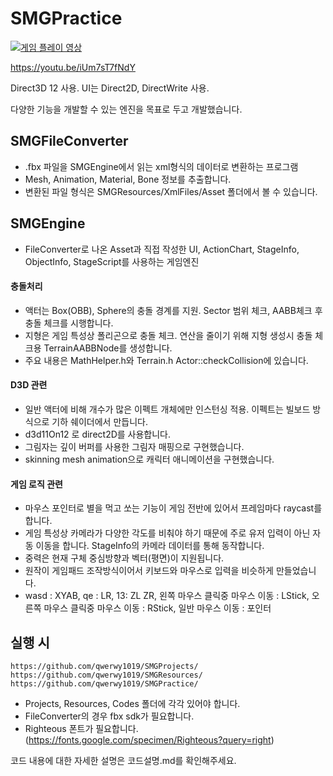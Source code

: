 # SMGPractice
[![게임 플레이 영상](http://img.youtube.com/vi/iUm7sT7fNdY/0.jpg)](https://youtu.be/iUm7sT7fNdY?t=0s)

https://youtu.be/iUm7sT7fNdY

Direct3D 12 사용. UI는 Direct2D, DirectWrite 사용.

다양한 기능을 개발할 수 있는 엔진을 목표로 두고 개발했습니다.


## SMGFileConverter
* .fbx 파일을 SMGEngine에서 읽는 xml형식의 데이터로 변환하는 프로그램
* Mesh, Animation, Material, Bone 정보를 추출합니다.
* 변환된 파일 형식은 SMGResources/XmlFiles/Asset 폴더에서 볼 수 있습니다.


## SMGEngine
* FileConverter로 나온 Asset과 직접 작성한 UI, ActionChart, StageInfo, ObjectInfo, StageScript를 사용하는 게임엔진

#### 충돌처리
* 액터는 Box(OBB), Sphere의 충돌 경계를 지원. Sector 범위 체크, AABB체크 후 충돌 체크를 시행합니다.
* 지형은 게임 특성상 폴리곤으로 충돌 체크. 연산을 줄이기 위해 지형 생성시 충돌 체크용 TerrainAABBNode를 생성합니다.
* 주요 내용은 MathHelper.h와 Terrain.h Actor::checkCollision에 있습니다.

#### D3D 관련
* 일반 액터에 비해 개수가 많은 이펙트 개체에만 인스턴싱 적용. 이펙트는 빌보드 방식으로 기하 쉐이더에서 만듭니다.
* d3d11On12 로 direct2D를 사용합니다.
* 그림자는 깊이 버퍼를 사용한 그림자 매핑으로 구현했습니다.
* skinning mesh animation으로 캐릭터 애니메이션을 구현했습니다.

#### 게임 로직 관련
* 마우스 포인터로 별을 먹고 쏘는 기능이 게임 전반에 있어서 프레임마다 raycast를 합니다.
* 게임 특성상 카메라가 다양한 각도를 비춰야 하기 때문에 주로 유저 입력이 아닌 자동 이동을 합니다. StageInfo의 카메라 데이터를 통해 동작합니다.
* 중력은 현재 구체 중심방향과 벡터(평면)이 지원됩니다.
* 원작이 게임패드 조작방식이어서 키보드와 마우스로 입력을 비슷하게 만들었습니다. 
* wasd : XYAB, qe : LR, 13: ZL ZR, 왼쪽 마우스 클릭중 마우스 이동 : LStick, 오른쪽 마우스 클릭중 마우스 이동 : RStick, 일반 마우스 이동 : 포인터

## 실행 시
    https://github.com/qwerwy1019/SMGProjects/
    https://github.com/qwerwy1019/SMGResources/
    https://github.com/qwerwy1019/SMGPractice/
* Projects, Resources, Codes 폴더에 각각 있어야 합니다.
* FileConverter의 경우 fbx sdk가 필요합니다.
* Righteous 폰트가 필요합니다. (https://fonts.google.com/specimen/Righteous?query=right)

코드 내용에 대한 자세한 설명은 코드설명.md를 확인해주세요.

